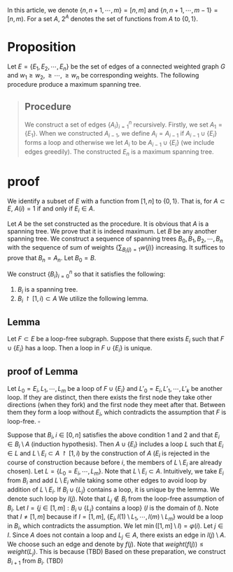 In this article, we denote $\{n, n+1, \cdots, m\} = [n,m]$ and $\{n, n+1, \cdots, m-1\} = [n,m)$. For a set $A$, $2^{A}$ denotes the set of functions from $A$ to $\{0,1\}$.

# Proposition
Let $E = \{E_{1}, E_{2},\cdots , E_{n}\}$ be the set of edges of a connected weighted graph $G$ and $w_{1}\geq w_{2},\geq\cdots, \geq w_{n}$ be corresponding weights. The following procedure produce a maximum spanning tree.
>## Procedure
>We construct a set of edges $\{A_{i}\}_{i=1}^{n}$ recursively.
>Firstly, we set $A_1=\{E_{1}\}$. When we constructed $A_{i-1}$, we define $A_{i} = A_{i-1}$ if $A_{i-1}\cup \{E_{i}\}$ forms a loop and otherwise we let $A_{i}$ to be $A_{i-1}\cup \{E_{i}\}$ (we include edges greedily). The constructed $E_{n}$ is a maximum spanning tree.
# proof
We identify a subset of $E$ with a function from $[1,n]$ to $\{0,1\}$.
That is, for $A\subset E$, $A(i) = 1$ if and only if $E_{i}\in A$.

Let $A$ be the set constructed as the procedure. It is obvious that $A$ is a spanning tree. We prove that it is indeed maximum.
Let $B$ be any another spanning tree. We construct a sequence of spanning trees $B_{0}, B_{1}, B_{2},\cdots , B_{n}$ with the sequence of sum of weights $\{\sum_{B_{i}(j)=1}w(j)\}$ increasing. It suffices to prove that $B_{n} = A_{n}$.
Let $B_{0} = B$.

We construct $\{B_{i}\}_{i=0}^{n}$ so that it satisfies the following:
1. $B_{i}$ is a spanning tree.
2. $B_{i}\restriction [1,i)\subset A$
We utilize the following lemma.

## Lemma
Let $F\subset E$ be a loop-free subgraph. Suppose that there exists $E_{i}$ such that $F\cup \{E_{i}\}$ has a loop. Then a loop in $F\cup \{E_{i}\}$ is unique.
## proof of Lemma
Let $L_{0}=E_{i}, L_{1}, \cdots, L_{m}$ be a loop of $F\cup \{E_{i}\}$ and $L'_{0}=E_{i}, L'_{1}, \cdots, L'_{k}$ be another loop. If they are distinct, then there exists the first node they take other directions (when they fork) and the first node they meet after that. Between them they form a loop without $E_{i}$, which contradicts the assumption that $F$ is loop-free. $\square$

Suppose that $B_{i}, i\in[0,n]$ satisfies the above condition 1 and 2 and that $E_{i}\in B_{i}\setminus A$ (induction hypothesis). Then $A\cup\{E_{i}\}$ includes a loop $L$ such that $E_{i}\in L$ and $L\setminus E_{i}\subset A\restriction [1,i)$ by the construction of $A$ ($E_{i}$ is rejected in the course of construction because before $i$, the members of $L\setminus E_{i}$ are already chosen). Let $L = \{L_{0}=E_{i}, \cdots, L_{m}\}$. Note that $L\setminus E_{i}\subset A$. Intuitively, we take $E_{i}$ from $B_{i}$ and add $L\setminus E_{i}$ while taking some other edges to avoid loop by addition of $L\setminus E_{i}$.
If $B_{i}\cup\{L_{j}\}$ contains a loop, it is unique by the lemma. We denote such loop by $l(j)$. Note that $L_{j}\notin B_{i}$ from the loop-free assumption of $B_{i}$.
Let $I=\{j\in[1,m]:B_{i}\cup\{L_{j}\}\text{ contains a loop}\}$ ($I$ is the domain of $l$). Note that $I\neq [1,m]$ because if $I = [1,m]$, $\{E_{i}, l(1)\setminus L_{1}, \cdots, l(m)\setminus L_{m}\}$ would be a loop in $B_{i}$, which contradicts the assumption. We let $\min ([1,m]\setminus I) = \varphi(i)$.
Let $j\in I$. Since $A$ does not contain a loop and $L_{j}\in A$, there exists an edge in $l(j)\setminus A$. We choose such an edge and denote by $f(j)$. Note that $weight(f(j))\leq weight(L_{j})$. This is because (TBD)
Based on these preparation, we construct $B_{i+1}$ from $B_{i}$. (TBD)